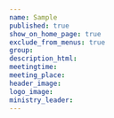 ```yaml
---
name: Sample
published: true
show_on_home_page: true
exclude_from_menus: true
group:
description_html:
meetingtime:
meeting_place:
header_image:
logo_image:
ministry_leader:
---
```

